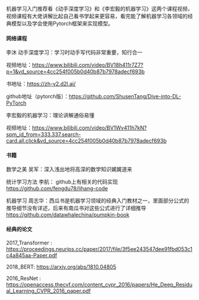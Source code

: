 机器学习入门推荐看《动手深度学习》和《李宏毅的机器学习》这两个课程视频，视频课程有大佬讲解比起自己看书学起来更容易，看完能了解机器学习各领域的经典模型以及学会使用Pytorch框架来实现模型。



#### 网络课程

李沐 动手深度学习：学习时动手写代码非常重要，知行合一

视频地址：https://www.bilibili.com/video/BV18h411r7Z7?p=1&vd_source=4cc254f005b0d40b87b7978adecf693b

书地址：https://zh-v2.d2l.ai/

github地址（pytorch版）：https://github.com/ShusenTang/Dive-into-DL-PyTorch



李宏毅的机器学习：理论讲解通俗易懂

视频地址：https://www.bilibili.com/video/BV1Wv411h7kN?spm_id_from=333.337.search-card.all.click&vd_source=4cc254f005b0d40b87b7978adecf693b



#### 书籍

数学之美 吴军：深入浅出地将高深的数学知识娓娓道来



统计学习方法  李航：    github上有相关的代码实现 https://github.com/fengdu78/lihang-code



机器学习 周志华：西瓜书是机器学习领域的经典入门教材之一，里面部分公式的推导细节没有详述，后来有南瓜书对这些公式进行了详细推导 https://github.com/datawhalechina/pumpkin-book



#### 经典的论文

2017_Transformer :  https://proceedings.neurips.cc/paper/2017/file/3f5ee243547dee91fbd053c1c4a845aa-Paper.pdf

2018_BERT: https://arxiv.org/abs/1810.04805

2016_ResNet :  https://openaccess.thecvf.com/content_cvpr_2016/papers/He_Deep_Residual_Learning_CVPR_2016_paper.pdf

